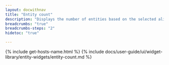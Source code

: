 ```yaml
---
layout: docwithnav
title: "Entity count"
description: "Displays the number of entities based on the selected alias and optional filter. The number of entities refreshes periodically and not in real-time."
breadcrumbs: "true"
breadcrumbs-steps: "2"
hidetoc: "true"

---
```

{% include get-hosts-name.html %}
{% include docs/user-guide/ui/widget-library/entity-widgets/entity-count.md %}
